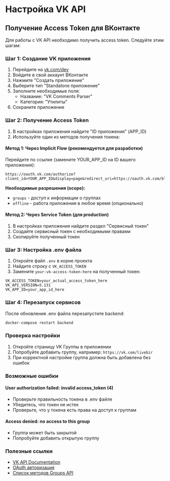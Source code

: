 # Настройка VK API

## Получение Access Token для ВКонтакте

Для работы с VK API необходимо получить access token. Следуйте этим шагам:

### Шаг 1: Создание VK приложения

1. Перейдите на [vk.com/dev](https://vk.com/dev)
2. Войдите в свой аккаунт ВКонтакте
3. Нажмите "Создать приложение"
4. Выберите тип "Standalone приложение"
5. Заполните необходимые поля:
   - Название: "VK Comments Parser"
   - Категория: "Утилиты"
6. Сохраните приложение

### Шаг 2: Получение Access Token

1. В настройках приложения найдите "ID приложения" (APP_ID)
2. Используйте один из методов получения токена:

#### Метод 1: Через Implicit Flow (рекомендуется для разработки)

Перейдите по ссылке (замените YOUR_APP_ID на ID вашего приложения):

```
https://oauth.vk.com/authorize?client_id=YOUR_APP_ID&display=page&redirect_uri=https://oauth.vk.com/blank.html&scope=groups&response_type=token&v=5.131
```

**Необходимые разрешения (scope):**
- `groups` - доступ к информации о группах
- `offline` - работа приложения в любое время (опционально)

#### Метод 2: Через Service Token (для production)

1. В настройках приложения найдите раздел "Сервисный токен"
2. Создайте сервисный токен с необходимыми правами
3. Скопируйте полученный токен

### Шаг 3: Настройка .env файла

1. Откройте файл `.env` в корне проекта
2. Найдите строку с `VK_ACCESS_TOKEN`
3. Замените `your-vk-access-token-here` на полученный токен:

```env
VK_ACCESS_TOKEN=your_actual_access_token_here
VK_API_VERSION=5.131
VK_APP_ID=your_app_id_here
```

### Шаг 4: Перезапуск сервисов

После обновления .env файла перезапустите backend:

```bash
docker-compose restart backend
```

### Проверка настройки

1. Откройте страницу VK Группы в приложении
2. Попробуйте добавить группу, например: `https://vk.com/livebir`
3. При корректной настройке группа должна быть добавлена без ошибок

### Возможные ошибки

#### User authorization failed: invalid access_token (4)
- Проверьте правильность токена в .env файле
- Убедитесь, что токен не истек
- Проверьте, что у токена есть права на доступ к группам

#### Access denied: no access to this group
- Группа может быть закрытой
- Попробуйте добавить открытую группу

### Полезные ссылки

- [VK API Documentation](https://dev.vk.com/api/getting-started)
- [OAuth авторизация](https://dev.vk.com/api/access-token/implicit-flow-user)
- [Список методов Groups API](https://dev.vk.com/method/groups)
